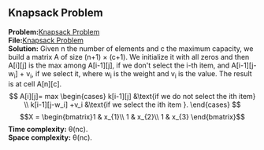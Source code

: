 ## Knapsack Problem
**Problem:**[Knapsack Problem](https://www.spoj.com/problems/KNAPSACK/) \
**File:**[Knapsack Problem](https://github.com/eleonoradgr/CompetitiveProgramming/blob/master/Lecture19/knapsack01.cpp) \
**Solution:**  Given n the number of elements and c the maximum capacity, we build a matrix A of size (n+1) $\times$ (c+1). We initialize it with all zeros and then A[i][j] is
the max among A[i-1][j], if we don't select the i-th item, and A[i-1][j- w<sub>i</sub>] + v<sub>i</sub>, if we select it, where w<sub>i</sub> is the weight and v<sub>i</sub> is the value.
The result is at cell A[n][c].\
$$
A[i][j]= max
\begin{cases}
k[i-1][j] &\text{if we do not select the ith item} \\
k[i-1][j-w_i] +v_i &\text{if we select the ith item }.
\end{cases}
$$
$$X = \begin{bmatrix}1 & x_{1}\\
1 & x_{2}\\
1 & x_{3}
\end{bmatrix}$$
**Time complexity:** &theta;(nc).\
**Space complexity:** &theta;(nc).